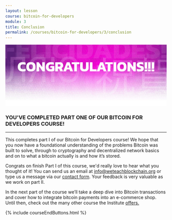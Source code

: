 ```yaml
---
layout: lesson
course: bitcoin-for-developers
module: 3
title: Conclusion
permalink: /courses/bitcoin-for-developers/3/conclusion
---
```


<span>
<img src="/assets/img/Conclusion-01-2.jpg" />  
<h3>YOU'VE COMPLETED PART ONE OF OUR BITCOIN FOR DEVELOPERS COURSE!</h3>

<hr />

This completes part I of our Bitcoin for Developers course! We hope that you now have a foundational understanding of the problems Bitcoin was built to solve, through to cryptography and decentralized network basics and on to what a bitcoin actually is and how it’s stored.

Congrats on finish Part I of this course, we'd really love to hear what you thought of it! You can send us an email at <a href="mailto:info@weteachblockchain.org" target="_blank" rel="noopener noreferrer">info@weteachblockchain.org</a> or type us a message via our <a href="/contact-us/" target="_blank" rel="noopener noreferrer">contact form</a>. Your feedback is very valuable as we work on part II.

In the next part of the course we’ll take a deep dive into Bitcoin transactions and cover how to integrate bitcoin payments into an e-commerce shop. Until then, check out the many other course the Institute <a href="/courses/" target="_blank" rel="noopener noreferrer">offers.</a>

{% include courseEndButtons.html %}
